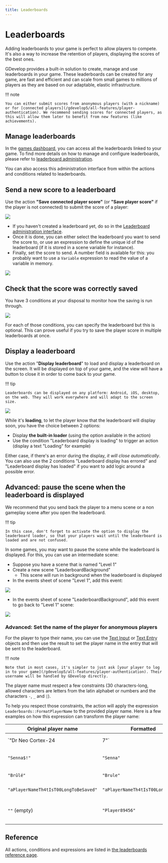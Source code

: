 ```yaml
---
title: Leaderboards
---
```

# Leaderboards

Adding leaderboards to your game is perfect to allow players to compete. It's also a way to increase the retention of players, displaying the scores of the best ones.

GDevelop provides a built-in solution to create, manage and use leaderboards in your game. These leaderboards can be created for any game, are fast and efficient and can scale from small games to millions of players as they are based on our adaptable, elastic infrastructure.

!!! note

    You can either submit scores from anonymous players (with a nickname) or for [connected players](/gdevelop5/all-features/player-authentication). We recommend sending scores for connected players, as this will allow them later to benefit from new features (like achievements).

## Manage leaderboards

In the [games dashboard](/gdevelop5/interface/games-dashboard), you can access all the leaderboards linked to your game.
To find more details on how to manage and configure leaderboards, please refer to [leaderboard administration](/gdevelop5/interface/games-dashboard/leaderboard-administration).

You can also access this administration interface from within the actions and conditions related to leaderboards.

## Send a new score to a leaderboard

Use the action **"Save connected player score"** (or **"Save player score"** if the player is not connected) to submit the score of a player:

![](/gdevelop5/all-features/leaderboards/pasted/20221202-093231.png)

  * If you haven't created a leaderboard yet, do so in the [Leaderboard administration interface](/gdevelop5/interface/games-dashboard/leaderboard-administration).
  * Once it is done, you can either select the leaderboard you want to send the score to, or use an expression to define the unique id of the leaderboard (if it is stored in a scene variable for instance).
  * Finally, set the score to send. A number field is available for this: you probably want to use a `Variable` expression to read the value of a variable in memory.

![](/gdevelop5/all-features/leaderboards/pasted/20221202-094705.png)

## Check that the score was correctly saved

You have 3 conditions at your disposal to monitor how the saving is run through.

![](/gdevelop5/all-features/leaderboards/pasted/20220412-143408.png)

For each of those conditions, you can specify the leaderboard but this is optional. This can prove useful if you try to save the player score in multiple leaderboards at once.

## Display a leaderboard

Use the action "**Display leaderboard**" to load and display a leaderboard on the screen. It will be displayed on top of your game, and the view will have a button to close it in order to come back to your game.

!!! tip

    Leaderboards can be displayed on any platform: Android, iOS, desktop, on the web. They will work everywhere and will adapt to the screen size.
![](/gdevelop5/all-features/leaderboards/pasted/20221202-094156.png)

While it's **loading**, to let the player know that the leaderboard will display soon, you have the choice between 2 options:

  - Display **the built-in loader** (using the option available in the action)
  - Use the condition "Leaderboard display is loading" to trigger an action (display a text "Loading" for example)

Either case, if there's an error during the display, *it will close automatically*. You can also use the 2 conditions "Leaderboard display has errored" and "Leaderboard display has loaded" if you want to add logic around a possible error.

## Advanced: pause the scene when the leaderboard is displayed

We recommend that you send back the player to a menu scene or a non gameplay scene after you open the leaderboard.

!!! tip

    In this case, don't forget to activate the option to display the leaderboard loader, so that your players wait until the leaderboard is loaded and are not confused.

In some games, you may want to pause the scene while the leaderboard is displayed. For this, you can use an intermediate scene:

  - Suppose you have a scene that is named "Level 1"
  - Create a new scene "LeaderboardBackground"
      - This scene will run in background when the leaderboard is displayed
  - In the events sheet of scene "Level 1", add this event:

![](/gdevelop5/all-features/leaderboards/pasted/20220414-154529.png)

  - In the events sheet of scene "LeaderboardBackground", add this event to go back to "Level 1" scene:

![](/gdevelop5/all-features/leaderboards/pasted/20220414-154906.png)

### Advanced: Set the name of the player for anonymous players

For the player to type their name, you can use the [Text Input](/gdevelop5/objects/text_input) or [Text Entry](/gdevelop5/objects/text_entry) objects and then use the result to set the player name in the entry that will be sent to the leaderboard.

!!! note

    Note that in most cases, it's simpler to just ask [your player to log in to your game](/gdevelop5/all-features/player-authentication). Their username will be handled by GDevelop directly.

The player name must respect a few constraints (30 characters-long, allowed characters are letters from the latin alphabet or numbers and the characters `-`, `_` and `|`).

To help you respect those constraints, the action will apply the expression `Leaderboards::FormatPlayerName` to the provided player name. Here is a few examples on how this expression can transform the player name:

| Original player name  | Formatted | Why |
|---|---|---|
| `"Dr Neo Cortex-24|7"` | `"Dr_Neo_Cortex-24|7"` | White spaces replaced by `_`|
| `"Senna$!"` | `"Senna"` | Special characters removed |
| `"Brûlé"` | `"Brule"` | Diacritic marks removed |
| `"aPlayerNameTh4tIsT00LongToBeSaved"` | `"aPlayerNameTh4tIsT00LongToBeSa"` | Name truncated if too long |
| `""` (empty) | `"Player89456"` | Random name if input is empty (5-digits-long number) |

## Reference

All actions, conditions and expressions are listed in [the leaderboards reference page](/gdevelop5/all-features/leaderboards/reference/).